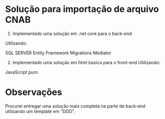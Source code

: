 # Solução para importação de arquivo CNAB

1. Implementado uma solução em .net core para o back-end

Utilizando:

SQL SERVER
Entity Framework
Migrations
Mediator

2. Implementado uma solução em html  basica para o front-end
Utilizando:

JavaScript puro

# Observações

Procurei entregar uma solução mais completa na parte de back-end utilizando um template em "DDD".

